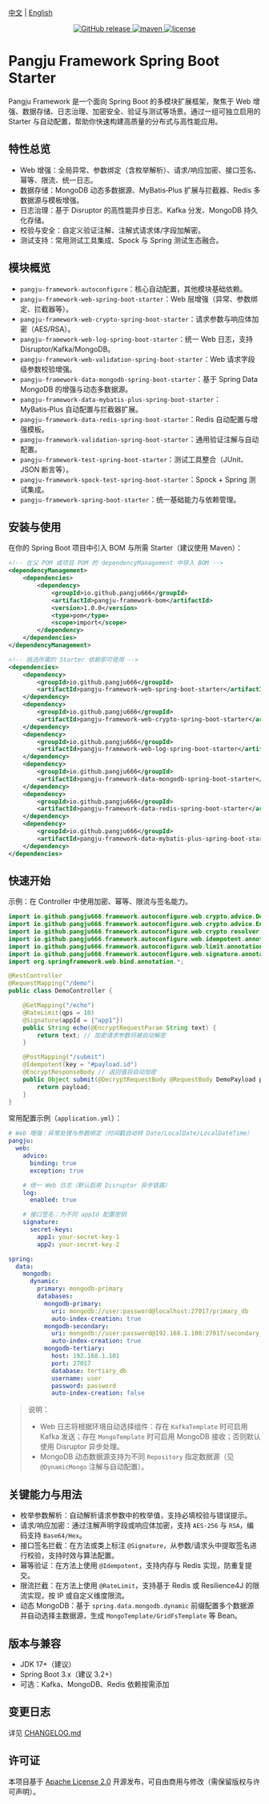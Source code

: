 [中文](README.md) | [English](README_EN.md)

<p align="center">
  <a href="https://github.com/pangju666/java-pangju-framework-spring-boot-starter/releases">
    <img alt="GitHub release" src="https://img.shields.io/github/release/pangju666/java-pangju-framework-spring-boot-starter.svg?style=flat-square&include_prereleases" />
  </a>

  <a href="https://central.sonatype.com/search?q=g:io.github.pangju666%20%20a:java-pangju-framework-spring-boot-starter&smo=true">
    <img alt="maven" src="https://img.shields.io/maven-central/v/io.github.pangju666/java-pangju-framework-spring-boot-starter.svg?style=flat-square">
  </a>

  <a href="https://www.apache.org/licenses/LICENSE-2.0">
    <img alt="license" src="https://img.shields.io/badge/license-Apache%202-4EB1BA.svg?style=flat-square">
  </a>
</p>

# Pangju Framework Spring Boot Starter

Pangju Framework 是一个面向 Spring Boot 的多模块扩展框架，聚焦于 Web 增强、数据存储、日志治理、加密安全、验证与测试等场景。通过一组可独立启用的
Starter 与自动配置，帮助你快速构建高质量的分布式与高性能应用。

## 特性总览

- Web 增强：全局异常、参数绑定（含枚举解析）、请求/响应加密、接口签名、幂等、限流、统一日志。
- 数据存储：MongoDB 动态多数据源、MyBatis‑Plus 扩展与拦截器、Redis 多数据源与模板增强。
- 日志治理：基于 Disruptor 的高性能异步日志、Kafka 分发、MongoDB 持久化存储。
- 校验与安全：自定义验证注解、注解式请求体/字段加解密。
- 测试支持：常用测试工具集成、Spock 与 Spring 测试生态融合。

## 模块概览

- `pangju-framework-autoconfigure`：核心自动配置，其他模块基础依赖。
- `pangju-framework-web-spring-boot-starter`：Web 层增强（异常、参数绑定、拦截器等）。
- `pangju-framework-web-crypto-spring-boot-starter`：请求参数与响应体加密（AES/RSA）。
- `pangju-framework-web-log-spring-boot-starter`：统一 Web 日志，支持 Disruptor/Kafka/MongoDB。
- `pangju-framework-web-validation-spring-boot-starter`：Web 请求字段级参数校验增强。
- `pangju-framework-data-mongodb-spring-boot-starter`：基于 Spring Data MongoDB 的增强与动态多数据源。
- `pangju-framework-data-mybatis-plus-spring-boot-starter`：MyBatis‑Plus 自动配置与拦截器扩展。
- `pangju-framework-data-redis-spring-boot-starter`：Redis 自动配置与增强模板。
- `pangju-framework-validation-spring-boot-starter`：通用验证注解与自动配置。
- `pangju-framework-test-spring-boot-starter`：测试工具整合（JUnit、JSON 断言等）。
- `pangju-framework-spock-test-spring-boot-starter`：Spock + Spring 测试集成。
- `pangju-framework-spring-boot-starter`：统一基础能力与依赖管理。

## 安装与使用

在你的 Spring Boot 项目中引入 BOM 与所需 Starter（建议使用 Maven）：

```xml
<!-- 在父 POM 或项目 POM 的 dependencyManagement 中导入 BOM -->
<dependencyManagement>
    <dependencies>
        <dependency>
            <groupId>io.github.pangju666</groupId>
            <artifactId>pangju-framework-bom</artifactId>
            <version>1.0.0</version>
            <type>pom</type>
            <scope>import</scope>
        </dependency>
    </dependencies>
</dependencyManagement>
```

```xml
<!-- 挑选所需的 Starter 依赖即可使用 -->
<dependencies>
    <dependency>
        <groupId>io.github.pangju666</groupId>
        <artifactId>pangju-framework-web-spring-boot-starter</artifactId>
    </dependency>
    <dependency>
        <groupId>io.github.pangju666</groupId>
        <artifactId>pangju-framework-web-crypto-spring-boot-starter</artifactId>
    </dependency>
    <dependency>
        <groupId>io.github.pangju666</groupId>
        <artifactId>pangju-framework-web-log-spring-boot-starter</artifactId>
    </dependency>
    <dependency>
        <groupId>io.github.pangju666</groupId>
        <artifactId>pangju-framework-data-mongodb-spring-boot-starter</artifactId>
    </dependency>
    <dependency>
        <groupId>io.github.pangju666</groupId>
        <artifactId>pangju-framework-data-redis-spring-boot-starter</artifactId>
    </dependency>
    <dependency>
        <groupId>io.github.pangju666</groupId>
        <artifactId>pangju-framework-data-mybatis-plus-spring-boot-starter</artifactId>
    </dependency>
</dependencies>
```

## 快速开始

示例：在 Controller 中使用加密、幂等、限流与签名能力。

```java
import io.github.pangju666.framework.autoconfigure.web.crypto.advice.DecryptRequestBody;
import io.github.pangju666.framework.autoconfigure.web.crypto.advice.EncryptResponseBody;
import io.github.pangju666.framework.autoconfigure.web.crypto.resolver.EncryptRequestParam;
import io.github.pangju666.framework.autoconfigure.web.idempotent.annotation.Idempotent;
import io.github.pangju666.framework.autoconfigure.web.limit.annotation.RateLimit;
import io.github.pangju666.framework.autoconfigure.web.signature.annotation.Signature;
import org.springframework.web.bind.annotation.*;

@RestController
@RequestMapping("/demo")
public class DemoController {

    @GetMapping("/echo")
    @RateLimit(qps = 10)
    @Signature(appId = {"app1"})
    public String echo(@EncryptRequestParam String text) {
        return text; // 加密请求参数将被自动解密
    }

    @PostMapping("/submit")
    @Idempotent(key = "#payload.id")
    @EncryptResponseBody // 返回值将自动加密
    public Object submit(@DecryptRequestBody @RequestBody DemoPayload payload) {
        return payload;
    }
}
```

常用配置示例（`application.yml`）：

```yaml
# Web 增强：异常处理与参数绑定（时间戳自动转 Date/LocalDate/LocalDateTime）
pangju:
  web:
    advice:
      binding: true
      exception: true

    # 统一 Web 日志（默认启用 Disruptor 异步链路）
    log:
      enabled: true

    # 接口签名：为不同 appId 配置密钥
    signature:
      secret-keys:
        app1: your-secret-key-1
        app2: your-secret-key-2

spring:
  data:
    mongodb:
      dynamic:
        primary: mongodb-primary
        databases:
          mongodb-primary:
            uri: mongodb://user:password@localhost:27017/primary_db
            auto-index-creation: true
          mongodb-secondary:
            uri: mongodb://user:password@192.168.1.100:27017/secondary_db
            auto-index-creation: true
          mongodb-tertiary:
            host: 192.168.1.101
            port: 27017
            database: tertiary_db
            username: user
            password: password
            auto-index-creation: false
```

> 说明：
> - Web 日志将根据环境自动选择组件：存在 `KafkaTemplate` 时可启用 Kafka 发送；存在 `MongoTemplate` 时可启用 MongoDB
    接收；否则默认使用 Disruptor 异步处理。
> - MongoDB 动态数据源支持为不同 `Repository` 指定数据源（见 `@DynamicMongo` 注解与自动配置）。

## 关键能力与用法

- 枚举参数解析：自动解析请求参数中的枚举值，支持必填校验与错误提示。
- 请求/响应加密：通过注解声明字段或响应体加密，支持 `AES-256` 与 `RSA`，编码支持 `Base64/Hex`。
- 接口签名拦截：在方法或类上标注 `@Signature`，从参数/请求头中提取签名进行校验，支持时效与算法配置。
- 幂等验证：在方法上使用 `@Idempotent`，支持内存与 Redis 实现，防重复提交。
- 限流拦截：在方法上使用 `@RateLimit`，支持基于 Redis 或 Resilience4J 的限流实现，按 IP 或自定义维度限流。
- 动态 MongoDB：基于 `spring.data.mongodb.dynamic` 前缀配置多个数据源并自动选择主数据源，生成
  `MongoTemplate/GridFsTemplate` 等 Bean。

## 版本与兼容

- JDK 17+（建议）
- Spring Boot 3.x（建议 3.2+）
- 可选：Kafka、MongoDB、Redis 依赖按需添加

## 变更日志

详见 [CHANGELOG.md](CHANGELOG.md)

## 许可证

本项目基于 [Apache License 2.0](LICENSE) 开源发布，可自由商用与修改（需保留版权与许可声明）。